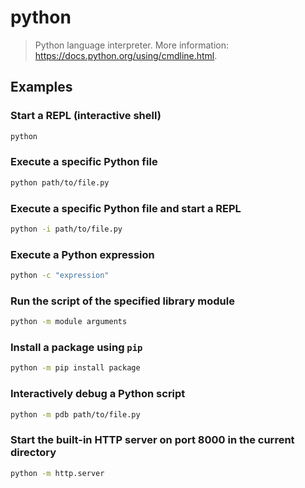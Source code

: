 # python

> Python language interpreter. More information: <https://docs.python.org/using/cmdline.html>.

## Examples

### Start a REPL (interactive shell)

```bash
python
```

### Execute a specific Python file

```bash
python path/to/file.py
```

### Execute a specific Python file and start a REPL

```bash
python -i path/to/file.py
```

### Execute a Python expression

```bash
python -c "expression"
```

### Run the script of the specified library module

```bash
python -m module arguments
```

### Install a package using `pip`

```bash
python -m pip install package
```

### Interactively debug a Python script

```bash
python -m pdb path/to/file.py
```

### Start the built-in HTTP server on port 8000 in the current directory

```bash
python -m http.server
```
